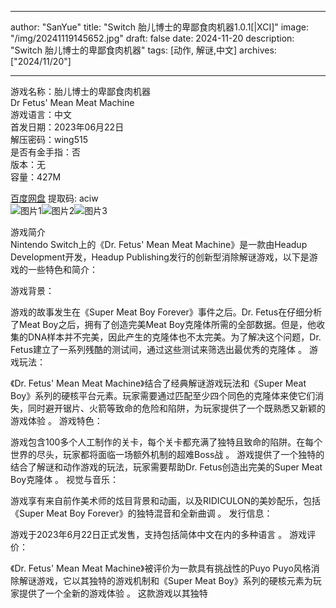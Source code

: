 
---
author: "SanYue"
title: "Switch 胎儿博士的卑鄙食肉机器1.0.1[|XCI]"
image: "/img/20241119145652.jpg"
draft: false
date: 2024-11-20
description: "Switch 胎儿博士的卑鄙食肉机器"
tags: [动作, 解谜,中文]
archives: ["2024/11/20"]

---

游戏名称：胎儿博士的卑鄙食肉机器   
Dr Fetus' Mean Meat Machine    
游戏语言：中文  
首发日期：2023年06月22日  
解压密码：wing515  
是否有金手指：否  
版本：无   
容量：427M

[百度网盘](https://pan.baidu.com/s/1CcP145XrFVCk7r_EZbyjOw) 提取码: aciw  
![图片1](/img/062088.jpg)![图片2](/img/8a5770.jpg)![图片3](/img/7e5e98.jpg)  

游戏简介  
Nintendo Switch上的《Dr. Fetus' Mean Meat Machine》是一款由Headup Development开发，Headup Publishing发行的创新型消除解谜游戏，以下是游戏的一些特色和简介：

游戏背景：

游戏的故事发生在《Super Meat Boy Forever》事件之后。Dr. Fetus在仔细分析了Meat Boy之后，拥有了创造完美Meat Boy克隆体所需的全部数据。但是，他收集的DNA样本并不完美，因此产生的克隆体也不太完美。为了解决这个问题，Dr. Fetus建立了一系列残酷的测试间，通过这些测试来筛选出最优秀的克隆体
。
游戏玩法：

《Dr. Fetus' Mean Meat Machine》结合了经典解谜游戏玩法和《Super Meat Boy》系列的硬核平台元素。玩家需要通过匹配至少四个同色的克隆体来使它们消失，同时避开锯片、火箭等致命的危险和陷阱，为玩家提供了一个既熟悉又新颖的游戏体验
。
游戏特色：

游戏包含100多个人工制作的关卡，每个关卡都充满了独特且致命的陷阱。在每个世界的尽头，玩家都将面临一场额外机制的超难Boss战
。
游戏提供了一个独特的结合了解谜和动作游戏的玩法，玩家需要帮助Dr. Fetus创造出完美的Super Meat Boy克隆体
。
视觉与音乐：

游戏享有来自前作美术师的炫目背景和动画，以及RIDICULON的美妙配乐，包括《Super Meat Boy Forever》的独特混音和全新曲调
。
发行信息：

游戏于2023年6月22日正式发售，支持包括简体中文在内的多种语言
。
游戏评价：

《Dr. Fetus' Mean Meat Machine》被评价为一款具有挑战性的Puyo Puyo风格消除解谜游戏，它以其独特的游戏机制和《Super Meat Boy》系列的硬核元素为玩家提供了一个全新的游戏体验
。
这款游戏以其独特
